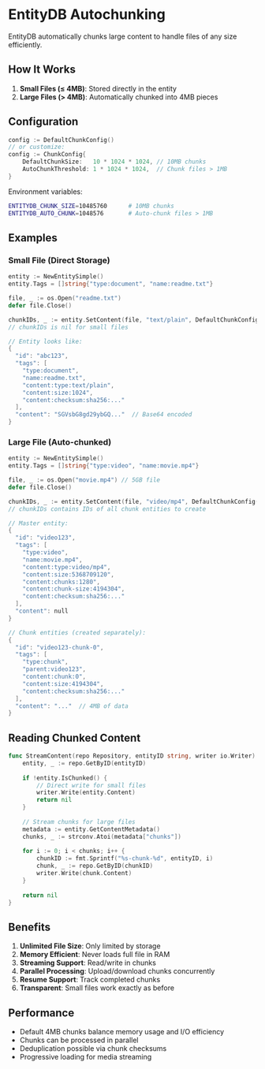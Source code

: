 # EntityDB Autochunking

EntityDB automatically chunks large content to handle files of any size efficiently.

## How It Works

1. **Small Files (≤ 4MB)**: Stored directly in the entity
2. **Large Files (> 4MB)**: Automatically chunked into 4MB pieces

## Configuration

```go
config := DefaultChunkConfig()
// or customize:
config := ChunkConfig{
    DefaultChunkSize:   10 * 1024 * 1024, // 10MB chunks
    AutoChunkThreshold: 1 * 1024 * 1024,  // Chunk files > 1MB
}
```

Environment variables:
```bash
ENTITYDB_CHUNK_SIZE=10485760      # 10MB chunks
ENTITYDB_AUTO_CHUNK=1048576       # Auto-chunk files > 1MB
```

## Examples

### Small File (Direct Storage)
```go
entity := NewEntitySimple()
entity.Tags = []string{"type:document", "name:readme.txt"}

file, _ := os.Open("readme.txt")
defer file.Close()

chunkIDs, _ := entity.SetContent(file, "text/plain", DefaultChunkConfig())
// chunkIDs is nil for small files

// Entity looks like:
{
  "id": "abc123",
  "tags": [
    "type:document",
    "name:readme.txt",
    "content:type:text/plain",
    "content:size:1024",
    "content:checksum:sha256:..."
  ],
  "content": "SGVsbG8gd29ybGQ..."  // Base64 encoded
}
```

### Large File (Auto-chunked)
```go
entity := NewEntitySimple()
entity.Tags = []string{"type:video", "name:movie.mp4"}

file, _ := os.Open("movie.mp4") // 5GB file
defer file.Close()

chunkIDs, _ := entity.SetContent(file, "video/mp4", DefaultChunkConfig())
// chunkIDs contains IDs of all chunk entities to create

// Master entity:
{
  "id": "video123",
  "tags": [
    "type:video",
    "name:movie.mp4",
    "content:type:video/mp4",
    "content:size:5368709120",
    "content:chunks:1280",
    "content:chunk-size:4194304",
    "content:checksum:sha256:..."
  ],
  "content": null
}

// Chunk entities (created separately):
{
  "id": "video123-chunk-0",
  "tags": [
    "type:chunk",
    "parent:video123",
    "content:chunk:0",
    "content:size:4194304",
    "content:checksum:sha256:..."
  ],
  "content": "..."  // 4MB of data
}
```

## Reading Chunked Content

```go
func StreamContent(repo Repository, entityID string, writer io.Writer) error {
    entity, _ := repo.GetByID(entityID)
    
    if !entity.IsChunked() {
        // Direct write for small files
        writer.Write(entity.Content)
        return nil
    }
    
    // Stream chunks for large files
    metadata := entity.GetContentMetadata()
    chunks, _ := strconv.Atoi(metadata["chunks"])
    
    for i := 0; i < chunks; i++ {
        chunkID := fmt.Sprintf("%s-chunk-%d", entityID, i)
        chunk, _ := repo.GetByID(chunkID)
        writer.Write(chunk.Content)
    }
    
    return nil
}
```

## Benefits

1. **Unlimited File Size**: Only limited by storage
2. **Memory Efficient**: Never loads full file in RAM
3. **Streaming Support**: Read/write in chunks
4. **Parallel Processing**: Upload/download chunks concurrently
5. **Resume Support**: Track completed chunks
6. **Transparent**: Small files work exactly as before

## Performance

- Default 4MB chunks balance memory usage and I/O efficiency
- Chunks can be processed in parallel
- Deduplication possible via chunk checksums
- Progressive loading for media streaming